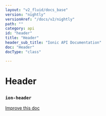 ```yaml
---
layout: "v2_fluid/docs_base"
version: "nightly"
versionHref: "/docs/v2/nightly"
path: ""
category: api
id: "header"
title: "Header"
header_sub_title: "Ionic API Documentation"
doc: "Header"
docType: "class"

---
```










<h1 class="api-title">
<a class="anchor" name="header" href="#header"></a>

Header
<h3><code>ion-header</code></h3>






</h1>

<a class="improve-v2-docs" href="http://github.com/driftyco/ionic/edit/master//src/components/toolbar/toolbar.ts#L4">
Improve this doc
</a>











<!-- @usage tag -->


<!-- @property tags -->



<!-- instance methods on the class -->


<!-- related link --><!-- end content block -->


<!-- end body block -->

